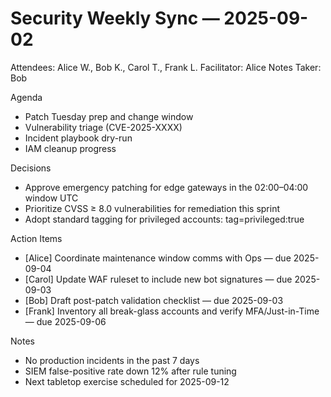 # Security Weekly Sync — 2025-09-02

Attendees: Alice W., Bob K., Carol T., Frank L.
Facilitator: Alice
Notes Taker: Bob

Agenda
- Patch Tuesday prep and change window
- Vulnerability triage (CVE-2025-XXXX)
- Incident playbook dry-run
- IAM cleanup progress

Decisions
- Approve emergency patching for edge gateways in the 02:00–04:00 window UTC
- Prioritize CVSS ≥ 8.0 vulnerabilities for remediation this sprint
- Adopt standard tagging for privileged accounts: tag=privileged:true

Action Items
- [Alice] Coordinate maintenance window comms with Ops — due 2025-09-04
- [Carol] Update WAF ruleset to include new bot signatures — due 2025-09-03
- [Bob] Draft post-patch validation checklist — due 2025-09-03
- [Frank] Inventory all break-glass accounts and verify MFA/Just-in-Time — due 2025-09-06

Notes
- No production incidents in the past 7 days
- SIEM false-positive rate down 12% after rule tuning
- Next tabletop exercise scheduled for 2025-09-12
